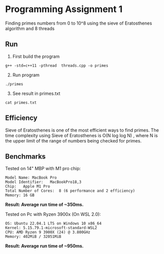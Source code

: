 # Programming Assignment 1
Finding primes numbers from 0 to 10^8 using the sieve of Eratosthenes algorithm and 8 threads

## Run 

1. First build the program 
```
g++ -std=c++11 -pthread  threads.cpp -o primes
```

2. Run program
```
./primes
```

3. See result in primes.txt
```
cat primes.txt
```

## Efficiency

Sieve of Eratosthenes is one of the most efficient ways to find primes. The time complexity using Sieve of Eratosthenes is O(N log log N) , where N is the upper limit of the range of numbers being checked for primes.

## Benchmarks

Tested on 14" MBP with M1 pro chip:

```
Model Name:	MacBook Pro
Model Identifier:	MacBookPro18,3
Chip:	Apple M1 Pro
Total Number of Cores:	8 (6 performance and 2 efficiency)
Memory:	16 GB
```
**Result: Average run time of ~350ms.**

Tested on Pc with Ryzen 3900x (On WSL 2.0):

```
OS: Ubuntu 22.04.1 LTS on Windows 10 x86_64
Kernel: 5.15.79.1-microsoft-standard-WSL2
CPU: AMD Ryzen 9 3900X (24) @ 3.800GHz
Memory: 402MiB / 32051MiB
```

**Result: Average run time of ~950ms.**
